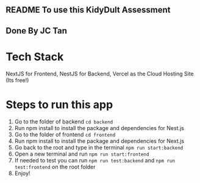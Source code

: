 ## README To use this KidyDult Assessment
## Done By JC Tan

# Tech Stack
NextJS for Frontend, NestJS for Backend, Vercel as the Cloud Hosting Site (Its free!)

# Steps to run this app
1. Go to the folder of backend `cd backend`
2. Run npm install to install the package and dependencies for Nest.js
3. Go to the folder of frontend `cd frontend`
4. Run npm install to install the package and dependencies for Next.js
5. Go back to the root and type in the terminal `npm run start:backend`
6. Open a new terminal and run `npm run start:frontend`
7. If needed to test you can run `npm run test:backend` and `npm run test:frontend` on the root folder
8. Enjoy!